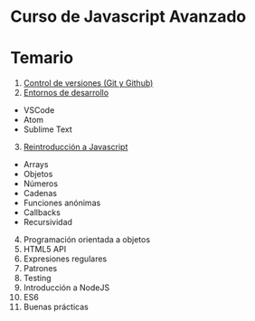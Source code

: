 # Curso de Javascript Avanzado

# Temario

1. [Control de versiones (Git y Github)](1_git/README.MD)
2. [Entornos de desarrollo](2_environments/README.MD)
  * VSCode
  * Atom
  * Sublime Text
3. [Reintroducción a Javascript](3_reintro/README.MD)
  * Arrays
  * Objetos
  * Números
  * Cadenas
  * Funciones anónimas
  * Callbacks
  * Recursividad
4. Programación orientada a objetos
5. HTML5 API
6. Expresiones regulares
7. Patrones
8. Testing
10. Introducción a NodeJS
11. ES6
12. Buenas prácticas

